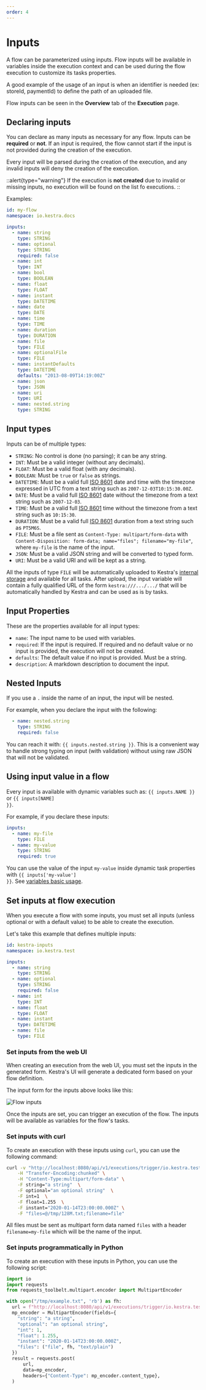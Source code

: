 ```yaml
---
order: 4
---
```

# Inputs

A flow can be parameterized using inputs. Flow inputs will be available in variables inside the execution context and can be used during the flow execution to customize its tasks properties.

A good example of the usage of an input is when an identifier is needed (ex: storeId, paymentId) to define the path of an uploaded file.

Flow inputs can be seen in the **Overview** tab of the **Execution** page.

## Declaring inputs

You can declare as many inputs as necessary for any flow. Inputs can be **required** or **not**.
If an input is required, the flow cannot start if the input is not provided during the creation of the execution.

Every input will be parsed during the creation of the execution, and any invalid inputs will deny the creation of the execution.

::alert{type="warning"}
If the execution is **not created** due to invalid or missing inputs, no execution will be found on the list fo executions.
::

Examples:

```yaml
id: my-flow
namespace: io.kestra.docs

inputs:
  - name: string
    type: STRING
  - name: optional
    type: STRING
    required: false
  - name: int
    type: INT
  - name: bool
    type: BOOLEAN
  - name: float
    type: FLOAT
  - name: instant
    type: DATETIME
  - name: date
    type: DATE
  - name: time
    type: TIME
  - name: duration
    type: DURATION
  - name: file
    type: FILE
  - name: optionalFile
    type: FILE
  - name: instantDefaults
    type: DATETIME
    defaults: "2013-08-09T14:19:00Z"
  - name: json
    type: JSON
  - name: uri
    type: URI
  - name: nested.string
    type: STRING
```

## Input types
Inputs can be of multiple types:

- `STRING`: No control is done (no parsing); it can be any string.
- `INT`: Must be a valid integer (without any decimals).
- `FLOAT`: Must be a valid float (with any decimals).
- `BOOLEAN`: Must be `true` or `false` as strings.
- `DATETIME`: Must be a valid full [ISO 8601](https://en.wikipedia.org/wiki/ISO_8601) date and time with the timezone expressed in UTC from a text string such as `2007-12-03T10:15:30.00Z`.
- `DATE`: Must be a valid full [ISO 8601](https://en.wikipedia.org/wiki/ISO_8601) date without the timezone from a text string such as `2007-12-03`.
- `TIME`: Must be a valid full [ISO 8601](https://en.wikipedia.org/wiki/ISO_8601) time without the timezone from a text string such as `10:15:30`.
- `DURATION`: Must be a valid full [ISO 8601](https://en.wikipedia.org/wiki/ISO_8601) duration from a text string such as `PT5M6S`.
- `FILE`: Must be a file sent as `Content-Type: multipart/form-data` with `Content-Disposition: form-data; name="files"; filename="my-file"`, where `my-file` is the name of the input.
- `JSON`: Must be a valid JSON string and will be converted to typed form.
- `URI`: Must be a valid URI and will be kept as a string.

All the inputs of type `FILE` will be automatically uploaded to Kestra's [internal storage](../../architecture#the-internal-storage) and available for all tasks. After upload, the input variable will contain a fully qualified URL of the form `kestra:///.../.../` that will be automatically handled by Kestra and can be used as is by tasks.

## Input Properties
These are the properties available for all input types:

- `name`: The input name to be used with variables.
- `required`: If the input is required. If required and no default value or no input is provided, the execution will not be created.
- `defaults`: The default value if no input is provided. Must be a string.
- `description`: A markdown description to document the input.


## Nested Inputs

If you use a `.` inside the name of an input, the input will be nested.

For example, when you declare the input with the following:

```yaml
  - name: nested.string
    type: STRING
    required: false
```

You can reach it with: <code v-pre>{{ inputs.nested.string }}</code>. This is a convenient way to handle strong typing on input (with validation) without using raw JSON that will not be validated.


## Using input value in a flow

Every input is available with dynamic variables such as: <code v-pre>{{ inputs.NAME }}</code> or <code v-pre>{{ inputs[NAME] }}</code>.

For example, if you declare these inputs:
```yaml
inputs:
  - name: my-file
    type: FILE
  - name: my-value
    type: STRING
    required: true
```

You can use the value of the input `my-value` inside dynamic task properties with <code v-pre>{{ inputs['my-value'] }}</code>. See [variables basic usage](../variables/basic-usage.md).

## Set inputs at flow execution

When you execute a flow with some inputs, you must set all inputs (unless optional or with a default value) to be able to create the execution.

Let's take this example that defines multiple inputs:

```yaml
id: kestra-inputs
namespace: io.kestra.test

inputs:
  - name: string
    type: STRING
  - name: optional
    type: STRING
    required: false
  - name: int
    type: INT
  - name: float
    type: FLOAT
  - name: instant
    type: DATETIME
  - name: file
    type: FILE
```

### Set inputs from the web UI

When creating an execution from the web UI, you must set the inputs in the generated form. Kestra's UI will generate a dedicated form based on your flow definition.

The input form for the inputs above looks like this:

![Flow inputs](./assets/inputs.jpg)

Once the inputs are set, you can trigger an execution of the flow. The inputs will be available as variables for the flow's tasks.


### Set inputs with curl

To create an execution with these inputs using `curl`, you can use the following command:

```bash
curl -v "http://localhost:8080/api/v1/executions/trigger/io.kestra.test/kestra-inputs" \
    -H "Transfer-Encoding:chunked" \
    -H "Content-Type:multipart/form-data" \
    -F string="a string"  \
    -F optional="an optional string"  \
    -F int=1  \
    -F float=1.255  \
    -F instant="2020-01-14T23:00:00.000Z" \
    -F "files=@/tmp/128M.txt;filename=file"
```

All files must be sent as multipart form data named `files` with a header `filename=my-file` which will be the name of the input.

### Set inputs programmatically in Python

To create an execution with these inputs in Python, you can use the following script:

```python
import io
import requests
from requests_toolbelt.multipart.encoder import MultipartEncoder

with open("/tmp/example.txt", 'rb') as fh:
  url = f"http://localhost:8080/api/v1/executions/trigger/io.kestra.test/kestra-inputs"
  mp_encoder = MultipartEncoder(fields={
    "string": "a string",
    "optional": "an optional string",
    "int": 1,
    "float": 1.255,
    "instant": "2020-01-14T23:00:00.000Z",
    "files": ("file", fh, "text/plain")
  })
  result = requests.post(
      url,
      data=mp_encoder,
      headers={"Content-Type": mp_encoder.content_type},
  )
```
